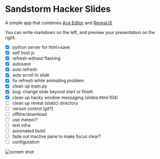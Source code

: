 # Sandstorm Hacker Slides

A simple app that combines [Ace Editor](https://github.com/ajaxorg/ace/) and [RevealJS](https://github.com/hakimel/reveal.js)

You can write markdown on the left, and preview your presentation on the right.

- [x] python server for html+save
- [x] self host js
- [x] refresh without flashing
- [x] autosave
- [x] auto refresh
- [x] auto scroll to slide
- [x] fix refresh while animating problem
- [x] clean up main.py
- [x] bug: change slide beyond start or finish
- [x] clean up hacky window messaging (slides.html:104)
- [ ] clean up reveal (static) directory
- [ ] verson control (git?)
- [ ] offline/download
- [ ] use meteor?
- [ ] test infra
- [ ] automated build
- [ ] fade out inactive pane to make focus clear?
- [ ] configuration

![screen shot](https://cloud.githubusercontent.com/assets/1058938/6159164/ed455218-b206-11e4-9187-ce6f44546c7b.png)
